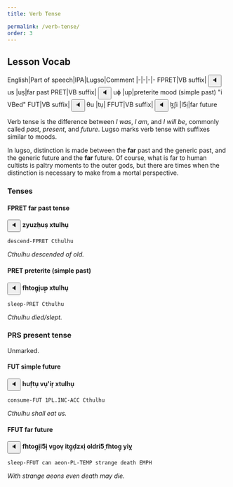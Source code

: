 ```yaml
---
title: Verb Tense

permalink: /verb-tense/
order: 3
---
```


## Lesson Vocab

English|Part of speech|IPA|Lugso|Comment
|-|-|-|-
FPRET|VB suffix|<span class='spoken '> <button class='speak' type='button' data-ipa='us'>🔈</button> <span class='ipa'>us</span> </span>|uṣ|far past
PRET|VB suffix|<span class='spoken '> <button class='speak' type='button' data-ipa='uɸ'>🔈</button> <span class='ipa'>uɸ</span> </span>|up̣|preterite mood (simple past) "i VBed"
FUT|VB suffix|<span class='spoken '> <button class='speak' type='button' data-ipa='θu'>🔈</button> <span class='ipa'>θu</span> </span>|tụ|
FFUT|VB suffix|<span class='spoken '> <button class='speak' type='button' data-ipa='ɮʃi'>🔈</button> <span class='ipa'>ɮʃi</span> </span>|l5ị|far future

Verb tense is the difference between _I was_, _I am_, and _I will be_, commonly called _past_, _present_, and _future_. 
Lugso marks verb tense with suffixes similar to moods.

In lugso, distinction is made between the **far** past and the generic past, and the generic future and the **far** future. Of course, what is far to human cultists is paltry moments to the outer gods, but there are times when the distinction is necessary to make from a mortal perspective.

### Tenses

#### FPRET far past tense

<span class='spoken btnOnly'> <button class='speak' type='button' data-ipa='zjuzχus xθuɮχu'>🔈</button>  </span> <strong>zyuzḥuṣ xtulhụ</strong>

`descend-FPRET Cthulhu`

_Cthulhu descended of old._

#### PRET preterite (simple past)

<span class='spoken btnOnly'> <button class='speak' type='button' data-ipa='fχθʌɣiuɸ xθuɮχu'>🔈</button>  </span> <strong>fhtog̣ị̣up̣ xtulhụ</strong>

`sleep-PRET Cthulhu`

_Cthulhu died/slept._

### PRS present tense

Unmarked.

#### FUT simple future

<span class='spoken btnOnly'> <button class='speak' type='button' data-ipa='χufθu vuʔiɻ xθuɮχu'>🔈</button>  </span> <strong>huf̣tụ vụ'iṛ xtulhụ</strong>

`consume-FUT 1PL.INC-ACC Cthulhu`

_Cthulhu shall eat us._

#### FFUT far future

<span class='spoken btnOnly'> <button class='speak' type='button' data-ipa='fχθʌɣiɮʃi vɣʌv iθɣðzxi ʌɮðɻiʃ fχθʌɣ jij'>🔈</button>  </span> <strong>fhtog̣ị̣l5ị vgoṿ itg̣ḍzxị oldri5̣ fhtog̣ yiỵ</strong>

`sleep-FFUT can aeon-PL-TEMP strange death EMPH`

_With strange aeons even death may die._
